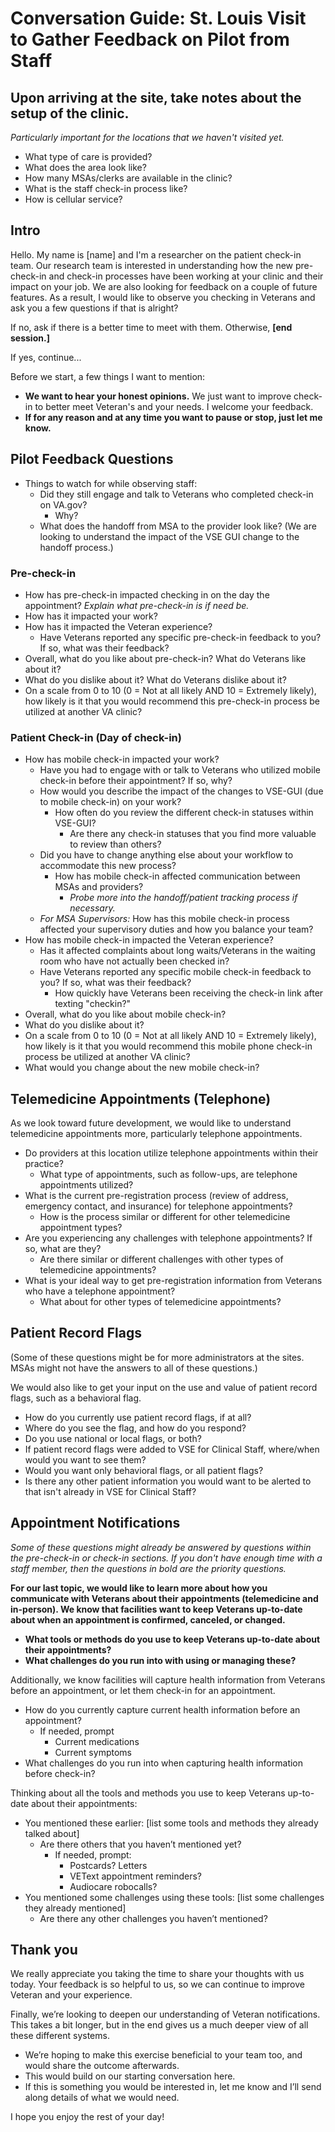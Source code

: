 # Conversation Guide: St. Louis Visit to Gather Feedback on Pilot from Staff

## Upon arriving at the site, take notes about the setup of the clinic. 
_Particularly important for the locations that we haven't visited yet._
- What type of care is provided?
- What does the area look like?
- How many MSAs/clerks are available in the clinic?
- What is the staff check-in process like?
- How is cellular service?

## Intro
Hello. My name is [name] and I'm a researcher on the patient check-in team. Our research team is interested in understanding how the new pre-check-in and check-in processes have been working at your clinic and their impact on your job. We are also looking for feedback on a couple of future features. As a result, I would like to observe you checking in Veterans and ask you a few questions if that is alright?

If no, ask if there is a better time to meet with them. Otherwise, **[end session.]**

If yes, continue...

Before we start, a few things I want to mention:

- **We want to hear your honest opinions.** We just want to improve check-in to better meet Veteran's and your needs. I welcome your feedback.
- **If for any reason and at any time you want to pause or stop, just let me know.** 

## Pilot Feedback Questions
- Things to watch for while observing staff:
  - Did they still engage and talk to Veterans who completed check-in on VA.gov?
    - Why?
  - What does the handoff from MSA to the provider look like? (We are looking to understand the impact of the VSE GUI change to the handoff process.)

### Pre-check-in
- How has pre-check-in impacted checking in on the day the appointment? _Explain what pre-check-in is if need be._
- How has it impacted your work?
- How has it impacted the Veteran experience?
  - Have Veterans reported any specific pre-check-in feedback to you? If so, what was their feedback?
- Overall, what do you like about pre-check-in? What do Veterans like about it?
- What do you dislike about it? What do Veterans dislike about it?
- On a scale from 0 to 10 (0 = Not at all likely AND 10 = Extremely likely), how likely is it that you would recommend this pre-check-in process be utilized at another VA clinic?

### Patient Check-in (Day of check-in)
- How has mobile check-in impacted your work?
  - Have you had to engage with or talk to Veterans who utilized mobile check-in before their appointment? If so, why?
  - How would you describe the impact of the changes to VSE-GUI (due to mobile check-in) on your work?
    - How often do you review the different check-in statuses within VSE-GUI? 
      - Are there any check-in statuses that you find more valuable to review than others?
  - Did you have to change anything else about your workflow to accommodate this new process?
    - How has mobile check-in affected communication between MSAs and providers?
      - _Probe more into the handoff/patient tracking process if necessary._
  - _For MSA Supervisors:_ How has this mobile check-in process affected your supervisory duties and how you balance your team?
- How has mobile check-in impacted the Veteran experience? 
  - Has it affected complaints about long waits/Veterans in the waiting room who have not actually been checked in?
  - Have Veterans reported any specific mobile check-in feedback to you? If so, what was their feedback?
    - How quickly have Veterans been receiving the check-in link after texting "checkin?"
- Overall, what do you like about mobile check-in? 
- What do you dislike about it?
- On a scale from 0 to 10 (0 = Not at all likely AND 10 = Extremely likely), how likely is it that you would recommend this mobile phone check-in process be utilized at another VA clinic?
- What would you change about the new mobile check-in?

## Telemedicine Appointments (Telephone)
As we look toward future development, we would like to understand telemedicine appointments more, particularly telephone appointments.
- Do providers at this location utilize telephone appointments within their practice?
  - What type of appointments, such as follow-ups, are telephone appointments utilized? 
- What is the current pre-registration process (review of address, emergency contact, and insurance) for telephone appointments? 
  - How is the process similar or different for other telemedicine appointment types?
- Are you experiencing any challenges with telephone appointments? If so, what are they?
  - Are there similar or different challenges with other types of telemedicine appointments?
- What is your ideal way to get pre-registration information from Veterans who have a telephone appointment? 
  - What about for other types of telemedicine appointments?

## Patient Record Flags 
(Some of these questions might be for more administrators at the sites. MSAs might not have the answers to all of these questions.)

We would also like to get your input on the use and value of patient record flags, such as a behavioral flag.
- How do you currently use patient record flags, if at all? 
- Where do you see the flag, and how do you respond?
- Do you use national or local flags, or both?
- If patient record flags were added to VSE for Clinical Staff, where/when would you want to see them? 
- Would you want only behavioral flags, or all patient flags?
- Is there any other patient information you would want to be alerted to that isn't already in VSE for Clinical Staff?

## Appointment Notifications
_Some of these questions might already be answered by questions within the pre-check-in or check-in sections. If you don't have enough time with a staff member, then the questions in bold are the priority questions._

**For our last topic, we would like to learn more about how you communicate with Veterans about their appointments (telemedicine and in-person). We know that facilities want to keep Veterans up-to-date about when an appointment is confirmed, canceled, or changed.**
- **What tools or methods do you use to keep Veterans up-to-date about their appointments?**
- **What challenges do you run into with using or managing these?**

Additionally, we know facilities will capture health information from Veterans before an appointment, or let them check-in for an appointment. 
- How do you currently capture current health information before an appointment?
  - If needed, prompt
    - Current medications
    - Current symptoms
- What challenges do you run into when capturing health information before check-in?

Thinking about all the tools and methods you use to keep Veterans up-to-date about their appointments:
- You mentioned these earlier: [list some tools and methods they already talked about] 
  - Are there others that you haven’t mentioned yet?
    - If needed, prompt:
      - Postcards? Letters
      - VEText appointment reminders?
      - Audiocare robocalls?
- You mentioned some challenges using these tools: [list some challenges they already mentioned]
  - Are there any other challenges you haven’t mentioned?

## Thank you
We really appreciate you taking the time to share your thoughts with us today. Your feedback is so helpful to us, so we can continue to improve Veteran and your experience. 

Finally, we’re looking to deepen our understanding of Veteran notifications. This takes a bit longer, but in the end gives us a much deeper view of all these different systems.
- We’re hoping to make this exercise beneficial to your team too, and would share the outcome afterwards.
- This would build on our starting conversation here.
- If this is something you would be interested in, let me know and I’ll send along details of what we would need.

I hope you enjoy the rest of your day!
